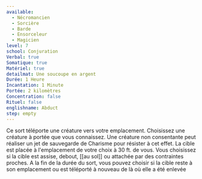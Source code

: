 ```yaml
---
available:
  - Nécromancien
  - Sorcière
  - Barde
  - Ensorceleur
  - Magicien
level: 7
school: Conjuration
Verbal: true
Somatique: true
Matériel: true
detailmat: Une soucoupe en argent
Durée: 1 Heure
Incantation: 1 Minute
Portée: 2 kilomètres
Concentration: false
Rituel: false
englishname: Abduct
step: empty
---
```

Ce sort téléporte une créature vers votre emplacement. Choisissez une créature à portée que vous connaissez. Une créature non consentante peut réaliser un jet de sauvegarde de Charisme pour résister à cet effet. La cible est placée à l'emplacement de votre choix à 30 ft. de vous. Vous choisissez si la cible est assise, debout, [[au sol]] ou attachée par des contraintes proches. A la fin de la durée du sort, vous pouvez choisir si la cible reste à son emplacement ou est téléporté à nouveau de là où elle a été enlevée
